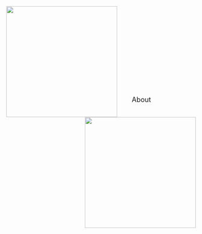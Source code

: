 <div class="img-with-text">
  <img src="https://drive.google.com/uc?id=1sM5CfJUHonjyn_BbWbLVlqaywQV2FnXw" width="295" height="295" align="left" BORDER="0" style="border-style: none;"> 
  <img src="https://drive.google.com/uc?id=1IJMolnoFhPRsnM5SZIEtgIQWGH_zoRjW" width="295" height="295" align="right" BORDER="0" style="border-style: none;"> 
  <br /> <br /> <br /> <br /> <br /> <br /> <br /> <br /> <br /> <br /> <br /> <br /> <br /> <br /> 
  <font size="4">&emsp;&emsp;About</font>
</div>







<!-- 
<font size="4">About</font> <br /> 
<font size="2">Learn more about Yan</font>
<t style="font-size:20px">About <br /> 
Learn more about Yan <br /> 
Learn more &#8594;</p> 

## Focus
<p style="font-size:20px">Yan's research mainly focuses on the following three science questions: <br />  -->



